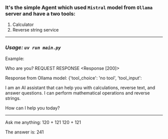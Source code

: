 ### It's the simple Agent which used `Mistral` model from `Ollama` server and have a two tools:
1. Calculator
2. Reverse string service
------------

### __*Usage: `uv run main.py`*__

Example:

Who are you?
REQUEST RESPONSE <Response [200]>

Response from Ollama model: {'tool_choice': 'no tool', 'tool_input': 

I am an AI assistant that can help you with calculations, reverse text, 
and answer questions. I can perform mathematical operations and reverse strings. 

How can I help you today?

------------

Ask me anything: 120 + 121
120 + 121

The answer is: 241